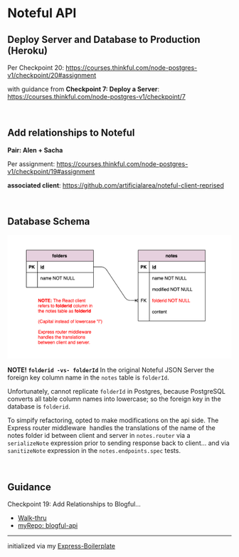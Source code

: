 # Noteful API

## Deploy Server and Database to Production (Heroku)

Per Checkpoint 20: https://courses.thinkful.com/node-postgres-v1/checkpoint/20#assignment

with guidance from **Checkpoint 7: Deploy a Server**: https://courses.thinkful.com/node-postgres-v1/checkpoint/7

<br />

## Add relationships to Noteful
**Pair: Alen + Sacha**

Per assignment: https://courses.thinkful.com/node-postgres-v1/checkpoint/19#assignment

**associated client**: https://github.com/artificialarea/noteful-client-reprised

<br />

## Database Schema
![Noteful API Entity Relationship Diagram](/migrations/erd-noteful.png)

**NOTE! `folderid -vs- folderId`** In the original Noteful JSON Server the foreign key column name in the `notes` table is `folderId`.

Unfortunately, cannot replicate `folderId` in Postgres, because PostgreSQL converts all table column names into lowercase; so the foreign key in the database is `folderid`.

To simpify refactoring, opted to make modifications on the api side. The Express router middleware 
handles the translations of the name of the notes folder id between client and server in `notes.router` via a `serializeNote` expression prior to sending response back to client... and via `sanitizeNote` expression in the `notes.endpoints.spec` tests.

<br />

## Guidance
Checkpoint 19: Add Relationships to Blogful...
* [Walk-thru](https://courses.thinkful.com/node-postgres-v1/checkpoint/19)
* [myRepo: blogful-api](https://github.com/artificialarea/blogful-api)

<hr />

initialized via my [Express-Boilerplate](https://github.com/artificialarea/express-boilerplate)
